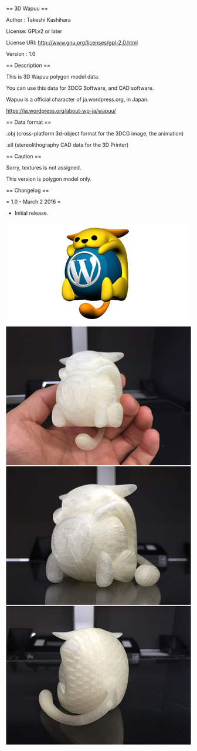 == 3D Wapuu ==

Author : Takeshi Kashihara

License: GPLv2 or later

License URI: http://www.gnu.org/licenses/gpl-2.0.html

Version : 1.0


== Description ==

This is 3D Wapuu polygon model data.

You can use this data for 3DCG Software, and CAD software.

Wapuu is a official character of ja.wordpress.org, in Japan.

https://ja.wordpress.org/about-wp-ja/wapuu/

== Data format ==

.obj (cross-platform 3d-object format for the 3DCG image, the animation)

.stl (stereolithography CAD data for the 3D Printer)


== Caution ==

Sorry, textures is not assigned.

This version is polygon model only.

== Changelog ==

= 1.0 - March 2 2016 =

* Initial release.


![3D Wapuu](./images/wapuu_render.png)
![3D Wapuu](./images/wapuu_3d_printer_1.jpg)
![3D Wapuu](./images/wapuu_3d_printer_2.jpg)
![3D Wapuu](./images/wapuu_3d_printer_3.jpg)
